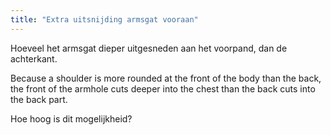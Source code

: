 ```yaml
---
title: "Extra uitsnijding armsgat vooraan"
---
```


Hoeveel het armsgat dieper uitgesneden aan het voorpand, dan de achterkant.

Because a shoulder is more rounded at the front of the body than the back, the front of the armhole cuts deeper into the chest than the back cuts into the back part.

Hoe hoog is dit mogelijkheid?




